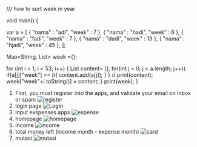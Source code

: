 /// how to sort week in year

void main() {
 
  var a = [
    {
      "nama" : "adi",
      "week"  : 7
    },
    {
      "nama" : "hadi",
      "week"  : 6
    },
    {
      "nama" : "fadi",
      "week"  : 7
    },
    {
      "nama" : "dadi",
      "week"  : 13
    },
    {
      "nama" : "hjadi",
      "week"  : 45
    },
  ];
  
  Map<String, List<Object>> week ={};
  
  for (int i = 1; i < 53; i++) {
    List<Object> content= [];
   for(int j = 0; j < a.length; j++){
         if(a[j]["week"] == i){
           content.add(a[j]);
         }
   }
//     print(content);
    week["week"+i.toString()] = content; 
  }
  print(week);
}





 1. First, you must register into the apps, and validate your email on inbox or spam
![register](/images/1.PNG)
 2. login page
![Login](/images/2.PNG)
 3. input exspenses apps 
![expense](/images/3.PNG)
 3. homepage 
![homepage](/images/4.PNG)
 4. income 
![income](/images/5.PNG)
 5. total money left (income month - expense month) 
![card](/images/5.PNG)
 6. mutasi 
![mutasi](/images/6.PNG)
                               
